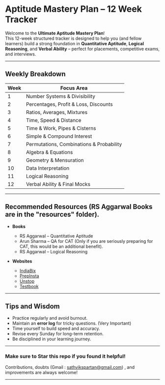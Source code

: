# Aptitude Mastery Plan – 12 Week Tracker

Welcome to the **Ultimate Aptitude Mastery Plan**!  
This 12-week structured tracker is designed to help you (and fellow learners) build a strong foundation in **Quantitative Aptitude**, **Logical Reasoning**, and **Verbal Ability** – perfect for placements, competitive exams, and interviews.

---

## Weekly Breakdown

| Week | Focus Area |
|------|------------|
| 1    | Number Systems & Divisibility |
| 2    | Percentages, Profit & Loss, Discounts |
| 3    | Ratios, Averages, Mixtures |
| 4    | Time, Speed & Distance |
| 5    | Time & Work, Pipes & Cisterns |
| 6    | Simple & Compound Interest |
| 7    | Permutations, Combinations & Probability |
| 8    | Algebra & Equations |
| 9    | Geometry & Mensuration |
| 10   | Data Interpretation |
| 11   | Logical Reasoning |
| 12   | Verbal Ability & Final Mocks |

---

## Recommended Resources (RS Aggarwal Books are in the "resources" folder).

- **Books**
  - RS Aggarwal – Quantitative Aptitude
  - Arun Sharma – QA for CAT (Only if you are seriously preparing for CAT, this would be an additional benefit).
  - RS Aggarwal – Logical Reasoning

- **Websites**
  - [IndiaBix](https://www.indiabix.com)
  - [PrepInsta](https://prepinsta.com)
  - [Unstop](https://unstop.com/employers/online-assessment-platform/aptitude-test)
  - [Testbook](https://testbook.com)

---

## Tips and Wisdom
- Practice regularly and avoid burnout.
- Maintain an **error log** for tricky questions. (Very Important)
- Time yourself to build speed and accuracy.
- Revise every Sunday for long-term retention.
- Be disciplined in your learning journey.

---

### Make sure to Star this repo if you found it helpful!  
Contributions, doubts (Gmail : sathvikspartan@gmail.com) , and improvements are always welcome!

---
